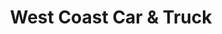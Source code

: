 ---
title: "West Coast Car & Truck"
url: /pinellas-park/west-coast-car-und-truck/
shop: Autohaus
---